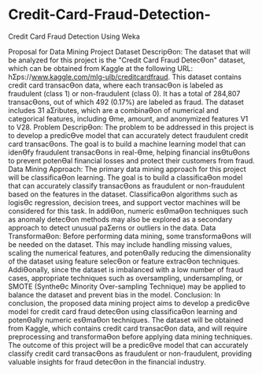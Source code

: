 # Credit-Card-Fraud-Detection-
Credit Card Fraud Detection Using Weka

Proposal for Data Mining Project
Dataset DescripƟon:
The dataset that will be analyzed for this project is the "Credit Card Fraud DetecƟon" dataset, which can
be obtained from Kaggle at the following URL: hƩps://www.kaggle.com/mlg-ulb/creditcardfraud. This
dataset contains credit card transacƟon data, where each transacƟon is labeled as fraudulent (class 1) or
non-fraudulent (class 0). It has a total of 284,807 transacƟons, out of which 492 (0.17%) are labeled as
fraud. The dataset includes 31 aƩributes, which are a combinaƟon of numerical and categorical features,
including Ɵme, amount, and anonymized features V1 to V28.
Problem DescripƟon:
The problem to be addressed in this project is to develop a predicƟve model that can accurately detect
fraudulent credit card transacƟons. The goal is to build a machine learning model that can idenƟfy
fraudulent transacƟons in real-Ɵme, helping financial insƟtuƟons to prevent potenƟal financial losses
and protect their customers from fraud.
Data Mining Approach:
The primary data mining approach for this project will be classificaƟon learning. The goal is to build a
classificaƟon model that can accurately classify transacƟons as fraudulent or non-fraudulent based on
the features in the dataset. ClassificaƟon algorithms such as logisƟc regression, decision trees, and
support vector machines will be considered for this task. In addiƟon, numeric esƟmaƟon techniques
such as anomaly detecƟon methods may also be explored as a secondary approach to detect unusual
paƩerns or outliers in the data.
Data TransformaƟon:
Before performing data mining, some transformaƟons will be needed on the dataset. This may include
handling missing values, scaling the numerical features, and potenƟally reducing the dimensionality of
the dataset using feature selecƟon or feature extracƟon techniques. AddiƟonally, since the dataset is
imbalanced with a low number of fraud cases, appropriate techniques such as oversampling,
undersampling, or SMOTE (SyntheƟc Minority Over-sampling Technique) may be applied to balance the
dataset and prevent bias in the model.
Conclusion:
In conclusion, the proposed data mining project aims to develop a predicƟve model for credit card fraud
detecƟon using classificaƟon learning and potenƟally numeric esƟmaƟon techniques. The dataset will be
obtained from Kaggle, which contains credit card transacƟon data, and will require preprocessing and
transformaƟon before applying data mining techniques. The outcome of this project will be a predicƟve
model that can accurately classify credit card transacƟons as fraudulent or non-fraudulent, providing
valuable insights for fraud detecƟon in the financial industry.
